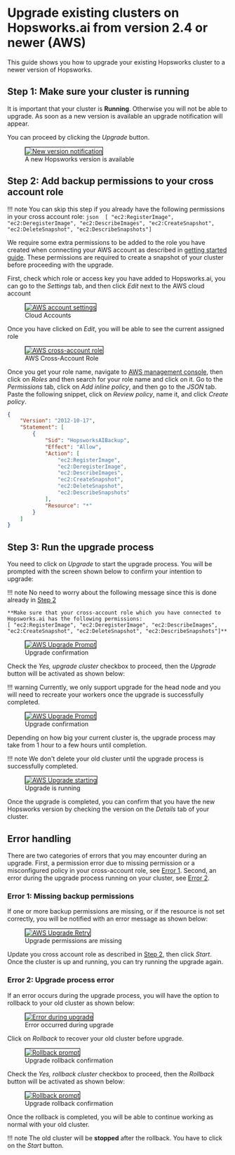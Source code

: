 # Upgrade existing clusters on Hopsworks.ai from version 2.4 or newer (AWS) 

This guide shows you how to upgrade your existing Hopsworks cluster to a newer version of Hopsworks.

## Step 1: Make sure your cluster is running

It is important that your cluster is **Running**. Otherwise you will not be able to upgrade. As soon as a new version is available an upgrade notification will appear.

You can proceed by clicking the *Upgrade* button.

<p align="center">
  <figure>
    <a  href="../../../assets/images/setup_installation/managed/aws/aws-notification-running-2.4.png">
      <img style="border: 1px solid #000" src="../../../assets/images/setup_installation/managed/aws/aws-notification-running-2.4.png" alt="New version notification">
    </a>
    <figcaption>A new Hopsworks version is available</figcaption>
  </figure>
</p>

## Step 2: Add backup permissions to your cross account role

!!! note
    You can skip this step if you already have the following permissions in your cross account role:
    ```json 
    [ "ec2:RegisterImage", "ec2:DeregisterImage", "ec2:DescribeImages", "ec2:CreateSnapshot", "ec2:DeleteSnapshot", "ec2:DescribeSnapshots"]
    ```

We require some extra permissions to be added to the role you have created when connecting your AWS account as described in [getting started guide](../getting_started/#step-1-connecting-your-aws-account). These permissions are required to create a snapshot of your cluster before proceeding with the upgrade. 


First, check which role or access key you have added to Hopsworks.ai, you can go to the *Settings* tab, and then click *Edit* next to the AWS cloud account

<p align="center">
  <figure>
    <a  href="../../../assets/images/setup_installation/managed/aws/aws-account-settings.png">
      <img style="border: 1px solid #000" src="../../../assets/images/setup_installation/managed/aws/aws-account-settings.png" alt="AWS account settings">
    </a>
    <figcaption>Cloud Accounts</figcaption>
  </figure>
</p>

Once you have clicked on *Edit*, you will be able to see the current assigned role

<p align="center">
  <figure>
    <a  href="../../../assets/images/setup_installation/managed/aws/aws-cross-account-role.png">
      <img style="border: 1px solid #000" src="../../../assets/images/setup_installation/managed/aws/aws-cross-account-role.png" alt="AWS cross-account role">
    </a>
    <figcaption>AWS Cross-Account Role</figcaption>
  </figure>
</p>

Once you get your role name, navigate to [AWS management console](https://console.aws.amazon.com/iam/home#), then click on *Roles* and then search for your role name and click on it.  Go to the *Permissions* tab, click on *Add inline policy*, and then go to the *JSON* tab. Paste the following snippet, click on *Review policy*, name it, and click *Create policy*.

```json
{
    "Version": "2012-10-17",
    "Statement": [
        {
            "Sid": "HopsworksAIBackup",
            "Effect": "Allow",
            "Action": [
                "ec2:RegisterImage",
                "ec2:DeregisterImage",
                "ec2:DescribeImages",
                "ec2:CreateSnapshot",
                "ec2:DeleteSnapshot",
                "ec2:DescribeSnapshots"
            ],
            "Resource": "*"
        }
    ]
}
```

## Step 3: Run the upgrade process

You need to click on *Upgrade* to start the upgrade process. You will be prompted with the screen shown below to confirm your intention to upgrade: 

!!! note
    No need to worry about the following message since this is done already in [Step 2](#step-2-add-backup-permissions-to-your-cross-account-role)

    **Make sure that your cross-account role which you have connected to Hopsworks.ai has the following permissions:
    [ "ec2:RegisterImage", "ec2:DeregisterImage", "ec2:DescribeImages", "ec2:CreateSnapshot", "ec2:DeleteSnapshot", "ec2:DescribeSnapshots"]**

<p align="center">
  <figure>
    <a  href="../../../assets/images/setup_installation/managed/aws/aws-upgrade-prompt-1_2.4.png">
      <img style="border: 1px solid #000" src="../../../assets/images/setup_installation/managed/aws/aws-upgrade-prompt-1_2.4.png" alt="AWS Upgrade Prompt">
    </a>
    <figcaption>Upgrade confirmation</figcaption>
  </figure>
</p>

Check the *Yes, upgrade cluster* checkbox to proceed, then the *Upgrade* button will be activated as shown below:

!!! warning
    Currently, we only support upgrade for the head node and you will need to recreate your workers once the upgrade is successfully completed. 

<p align="center">
  <figure>
    <a  href="../../../assets/images/setup_installation/managed/aws/aws-upgrade-prompt-2_2.4.png">
      <img style="border: 1px solid #000" src="../../../assets/images/setup_installation/managed/aws/aws-upgrade-prompt-2_2.4.png" alt="AWS Upgrade Prompt">
    </a>
    <figcaption>Upgrade confirmation</figcaption>
  </figure>
</p>

Depending on how big your current cluster is, the upgrade process may take from 1 hour to a few hours until completion.

!!! note
    We don't delete your old cluster until the upgrade process is successfully completed. 


<p align="center">
  <figure>
    <a  href="../../../assets/images/setup_installation/managed/aws/aws-upgrade-start_2.4.png">
      <img style="border: 1px solid #000" src="../../../assets/images/setup_installation/managed/aws/aws-upgrade-start_2.4.png" alt="AWS Upgrade starting">
    </a>
    <figcaption>Upgrade is running</figcaption>
  </figure>
</p>

Once the upgrade is completed, you can confirm that you have the new Hopsworks version by checking the version on the *Details* tab of your cluster.

## Error handling 
There are two categories of errors that you may encounter during an upgrade. First, a permission error due to missing permission or a misconfigured policy in your cross-account role, see [Error 1](#error-1-missing-backup-permissions). Second, an error during the upgrade process running on your cluster, see [Error 2](#error-2-upgrade-process-error).

### Error 1: Missing backup permissions

If one or more backup permissions are missing, or if the resource is not set correctly, you will be notified with an error message as shown below:

<p align="center">
  <figure>
    <a  href="../../../assets/images/setup_installation/managed/aws/aws-upgrade-backup-permission-error.png">
      <img style="border: 1px solid #000" src="../../../assets/images/setup_installation/managed/aws/aws-upgrade-backup-permission-error.png" alt="AWS Upgrade Retry">
    </a>
    <figcaption>Upgrade permissions are missing</figcaption>
  </figure>
</p>

Update you cross account role as described in [Step 2](#step-2-add-backup-permissions-to-your-cross-account-role), then click *Start*. Once the cluster is up and running, you can try running the upgrade again.


### Error 2: Upgrade process error

If an error occurs during the upgrade process, you will have the option to rollback to your old cluster as shown below: 

<p align="center">
  <figure>
    <a  href="../../../assets/images/setup_installation/managed/aws/aws-upgrade-error_2.4.png">
      <img style="border: 1px solid #000" src="../../../assets/images/setup_installation/managed/aws/aws-upgrade-error_2.4.png" alt="Error during upgrade">
    </a>
    <figcaption>Error occurred during upgrade</figcaption>
  </figure>
</p>

Click on *Rollback* to recover your old cluster before upgrade.

<p align="center">
  <figure>
    <a  href="../../../assets/images/setup_installation/managed/aws/aws-rollback-prompt-1_2.4.png">
      <img style="border: 1px solid #000" src="../../../assets/images/setup_installation/managed/aws/aws-rollback-prompt-1_2.4.png" alt="Rollback prompt">
    </a>
    <figcaption>Upgrade rollback confirmation</figcaption>
  </figure>
</p>

Check the *Yes, rollback cluster* checkbox to proceed, then the *Rollback* button will be activated as shown below:

<p align="center">
  <figure>
    <a  href="../../../assets/images/setup_installation/managed/aws/aws-rollback-prompt-2_2.4.png">
      <img style="border: 1px solid #000" src="../../../assets/images/setup_installation/managed/aws/aws-rollback-prompt-2_2.4.png" alt="Rollback prompt">
    </a>
    <figcaption>Upgrade rollback confirmation</figcaption>
  </figure>
</p>

Once the rollback is completed, you will be able to continue working as normal with your old cluster.

!!! note
    The old cluster will be **stopped** after the rollback. You have to click on the *Start* button.

